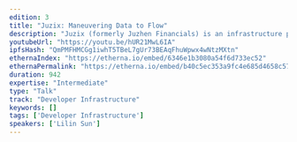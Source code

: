 ```yaml
---
edition: 3
title: "Juzix: Maneuvering Data to Flow"
description: "Juzix (formerly Juzhen Financials) is an infrastructure provider for distributed data exchange using distributed ledger technology and multi-party computation. We started out as a financial infrastructure provider in 2014 and have now expanded to other industries interested in adopting distributed data processing and collaborative computation to enable secure data exchange. Juzix currently has over 100 employees, and working with the leading institutions in China to release the first open-source platform using Ethereum that comply with local standards and regulations in China. Version 1.0 (Chinese) will be released in July, 2017, and we think this will enable more Chinese institutions and start-ups to use Ethereum."
youtubeUrl: "https://youtu.be/hUR21MwL6IA"
ipfsHash: "QmPMFHMCGg1iwhT5TBeL7gUr73BEAqFhuWpwx4wNtzMXtn"
ethernaIndex: "https://etherna.io/embed/6346e1b3080a54f6d733ec52"
ethernaPermalink: "https://etherna.io/embed/b40c5ec353a9fc4e685d4658c5730ce96c12f9e7a893fd4a7742e55fa1fa053f"
duration: 942
expertise: "Intermediate"
type: "Talk"
track: "Developer Infrastructure"
keywords: []
tags: ['Developer Infrastructure']
speakers: ['Lilin Sun']
---
```

